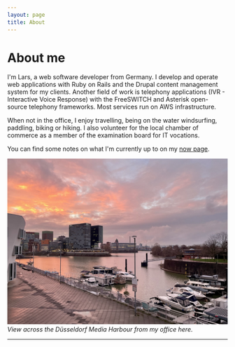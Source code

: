 ```yaml
---
layout: page
title: About
---
```


# About me

I'm Lars, a web software developer from Germany. I develop and operate web applications with Ruby on Rails and the Drupal content management system for my clients. Another field of work is telephony applications (IVR - Interactive Voice Response) with the FreeSWITCH and Asterisk open-source telephony frameworks. Most services run on AWS infrastructure.

When not in the office, I enjoy travelling, being on the water windsurfing, paddling, biking or hiking. I also volunteer for the local chamber of commerce as a member of the examination board for IT vocations.

You can find some notes on what I'm currently up to on my [now page](/now/).

![Düsseldorf Media Harbour](/images/dus-mediaharbour.jpeg)
*View across the Düsseldorf Media Harbour from my office here.*

---

<a rel="me" href="https://ruby.social/@lape"><i class="fa-brands fa-mastodon"></i></a>&nbsp;&nbsp;&nbsp;<a href="mailto:hello@larsp.dev"><i class="fa-solid fa-envelope"></i></a>&nbsp;&nbsp;&nbsp;<a href="https://github.com/lape"><i class="fa-brands fa-github"></i></a>&nbsp;&nbsp;&nbsp;<a href="https://larsp.dev/feed.xml"><i class="fa-solid fa-rss"></i></a>

